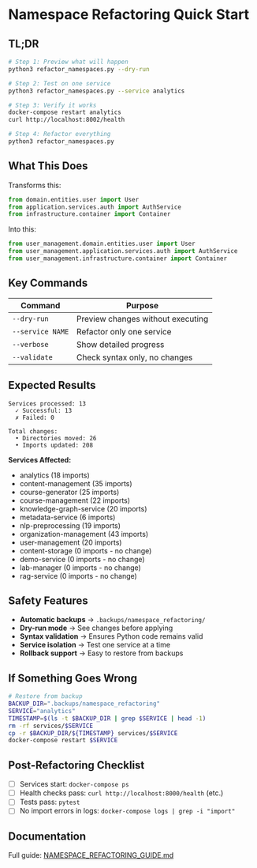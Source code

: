 # Namespace Refactoring Quick Start

## TL;DR

```bash
# Step 1: Preview what will happen
python3 refactor_namespaces.py --dry-run

# Step 2: Test on one service
python3 refactor_namespaces.py --service analytics

# Step 3: Verify it works
docker-compose restart analytics
curl http://localhost:8002/health

# Step 4: Refactor everything
python3 refactor_namespaces.py
```

## What This Does

Transforms this:
```python
from domain.entities.user import User
from application.services.auth import AuthService
from infrastructure.container import Container
```

Into this:
```python
from user_management.domain.entities.user import User
from user_management.application.services.auth import AuthService
from user_management.infrastructure.container import Container
```

## Key Commands

| Command | Purpose |
|---------|---------|
| `--dry-run` | Preview changes without executing |
| `--service NAME` | Refactor only one service |
| `--verbose` | Show detailed progress |
| `--validate` | Check syntax only, no changes |

## Expected Results

```
Services processed: 13
  ✓ Successful: 13
  ✗ Failed: 0

Total changes:
  • Directories moved: 26
  • Imports updated: 208
```

**Services Affected:**
- analytics (18 imports)
- content-management (35 imports)
- course-generator (25 imports)
- course-management (22 imports)
- knowledge-graph-service (20 imports)
- metadata-service (6 imports)
- nlp-preprocessing (19 imports)
- organization-management (43 imports)
- user-management (20 imports)
- content-storage (0 imports - no change)
- demo-service (0 imports - no change)
- lab-manager (0 imports - no change)
- rag-service (0 imports - no change)

## Safety Features

- **Automatic backups** → `.backups/namespace_refactoring/`
- **Dry-run mode** → See changes before applying
- **Syntax validation** → Ensures Python code remains valid
- **Service isolation** → Test one service at a time
- **Rollback support** → Easy to restore from backups

## If Something Goes Wrong

```bash
# Restore from backup
BACKUP_DIR=".backups/namespace_refactoring"
SERVICE="analytics"
TIMESTAMP=$(ls -t $BACKUP_DIR | grep $SERVICE | head -1)
rm -rf services/$SERVICE
cp -r $BACKUP_DIR/${TIMESTAMP} services/$SERVICE
docker-compose restart $SERVICE
```

## Post-Refactoring Checklist

- [ ] Services start: `docker-compose ps`
- [ ] Health checks pass: `curl http://localhost:8000/health` (etc.)
- [ ] Tests pass: `pytest`
- [ ] No import errors in logs: `docker-compose logs | grep -i "import"`

## Documentation

Full guide: [NAMESPACE_REFACTORING_GUIDE.md](./NAMESPACE_REFACTORING_GUIDE.md)

